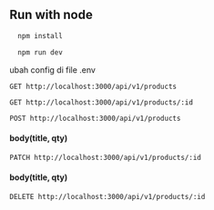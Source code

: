 ## Run with node

```bash
  npm install
```

```bash
  npm run dev
```

ubah config di file .env

```http
GET http://localhost:3000/api/v1/products
```

```http
GET http://localhost:3000/api/v1/products/:id
```

```http
POST http://localhost:3000/api/v1/products
```

#### body(title, qty)

```http
PATCH http://localhost:3000/api/v1/products/:id
```

#### body(title, qty)

```http
DELETE http://localhost:3000/api/v1/products/:id
```
